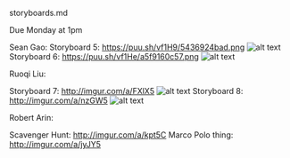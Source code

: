 storyboards.md

Due Monday at 1pm

Sean Gao:
Storyboard 5: https://puu.sh/vf1H9/5436924bad.png
![alt text](https://puu.sh/vf1H9/5436924bad.png)
Storyboard 6: https://puu.sh/vf1He/a5f9160c57.png
![alt text](https://puu.sh/vf1He/a5f9160c57.png)

Ruoqi Liu:

Storyboard 7: http://imgur.com/a/FXlX5
![alt text](http://i.imgur.com/VoyFkv7.jpg)
Storyboard 8: http://imgur.com/a/nzGW5
![alt text](http://i.imgur.com/nL7Y7V8.jpg)

Robert Arin:

Scavenger Hunt: http://imgur.com/a/kpt5C
Marco Polo thing: http://imgur.com/a/jyJY5

